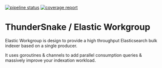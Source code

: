 [![pipeline status](https://gitlab.com/ThunderSnake/elasticwg/badges/develop/pipeline.svg)](https://gitlab.com/ThunderSnake/elasticwg/commits/develop)
[![coverage report](https://gitlab.com/ThunderSnake/elasticwg/badges/develop/coverage.svg)](https://gitlab.com/ThunderSnake/elasticwg/commits/develop)

# ThunderSnake / Elastic Workgroup

Elastic Workgroup is design to provide a high throughput Elasticsearch bulk indexer based on a single producer.

It uses goroutines & channels to add parallel consumption queries & massively improve your indexation workload. 